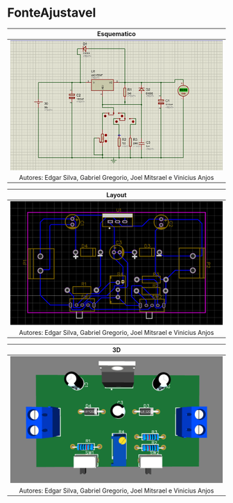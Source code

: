 # FonteAjustavel

|Esquematico|
|:-----:|
|![Esquematico](https://github.com/gbss31/FonteAjustavel/blob/main/Esquematico.PNG)|
|Autores: Edgar Silva, Gabriel Gregorio, Joel Mitsrael e Vinicius Anjos|



|Layout|
|:-----:|
|![Layout](https://github.com/gbss31/FonteAjustavel/blob/main/Layout.PNG)|
|Autores: Edgar Silva, Gabriel Gregorio, Joel Mitsrael e Vinicius Anjos|


|3D|
|:-----:|
|![3D](https://github.com/gbss31/FonteAjustavel/blob/main/3D.PNG)|
|Autores: Edgar Silva, Gabriel Gregorio, Joel Mitsrael e Vinicius Anjos|
